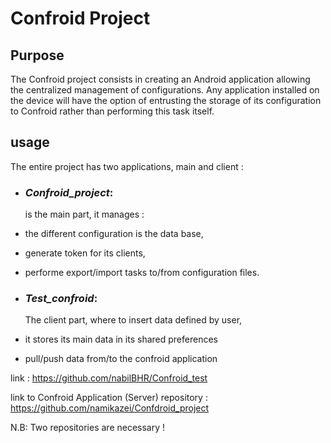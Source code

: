 # Confroid Project

## Purpose

The Confroid project consists in creating an Android application allowing the centralized management of configurations. Any application installed on the device will have the option of entrusting the storage of its configuration to Confroid rather than performing this task itself.

## usage

The entire project has two applications, main and client :

- ### _Confroid_project_:

  is the main part, it manages :
- the different configuration is the data base,
- generate token for its clients,
- performe export/import tasks to/from configuration files.

- ### _Test_confroid_:

  The client part, where to insert data defined by user,
- it stores its main data in its shared preferences
- pull/push data from/to the confroid application

link :
https://github.com/nabilBHR/Confroid_test

link to Confroid Application (Server) repository :
https://github.com/namikazei/Confdroid_project

N.B: Two repositories are necessary !
